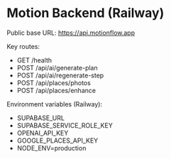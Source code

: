 # Motion Backend (Railway)

Public base URL: https://api.motionflow.app

Key routes:

- GET /health
- POST /api/ai/generate-plan
- POST /api/ai/regenerate-step
- POST /api/places/photos
- POST /api/places/enhance

Environment variables (Railway):

- SUPABASE_URL
- SUPABASE_SERVICE_ROLE_KEY
- OPENAI_API_KEY
- GOOGLE_PLACES_API_KEY
- NODE_ENV=production
